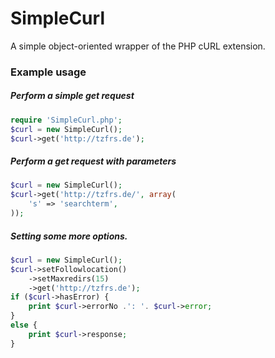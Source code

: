 SimpleCurl
==========

A simple object-oriented wrapper of the PHP cURL extension.

### Example usage

##### Perform a simple get request

```php
require 'SimpleCurl.php';
$curl = new SimpleCurl();
$curl->get('http://tzfrs.de');
```

##### Perform a get request with parameters

```php
$curl = new SimpleCurl();
$curl->get('http://tzfrs.de/', array(
    's' => 'searchterm',
));
```

##### Setting some more options.

```php
$curl = new SimpleCurl();
$curl->setFollowlocation()
    ->setMaxredirs(15)
    ->get('http://tzfrs.de');
if ($curl->hasError) {
    print $curl->errorNo .': '. $curl->error;
}
else {
    print $curl->response;
}
```